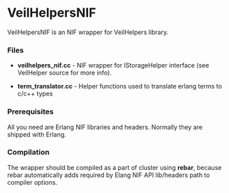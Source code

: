VeilHelpersNIF
===============

VeilHelpersNIF is an NIF wrapper for VeilHelpers library. 

### Files

* **veilhelpers_nif.cc** - NIF wrapper for IStorageHelper interface (see VeilHelper source for more info).

* **term_translator.cc** - Helper functions used to translate erlang terms to c/c++ types

### Prerequisites

All you need are Erlang NIF libraries and headers. Normally they are shipped with Erlang.

### Compilation

The wrapper should be compiled as a part of cluster using **rebar**, because rebar automatically adds required by Elang NIF API lib/headers path to compiler options.